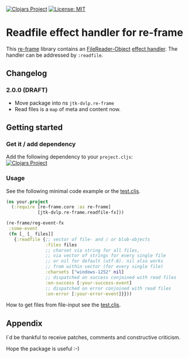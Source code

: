 [![Clojars Project](https://img.shields.io/clojars/v/jtk-dvlp/re-frame-readfile-fx.svg)](https://clojars.org/jtk-dvlp/re-frame-readfile-fx)
[![License: MIT](https://img.shields.io/badge/License-MIT-yellow.svg)](https://github.com/jtkDvlp/re-frame-worker-fx/blob/master/LICENSE)

# Readfile effect handler for re-frame

This [re-frame](https://github.com/Day8/re-frame) library contains an [FileReader-Object](https://developer.mozilla.org/docs/Web/API/FileReader) [effect handler](https://github.com/Day8/re-frame/tree/develop/docs). The handler can be addressed by `:readfile`.

## Changelog

### 2.0.0 (DRAFT)

* Move package into ns `jtk-dvlp.re-frame`
* Read files is a `map` of meta and content now.

## Getting started

### Get it / add dependency

Add the following dependency to your `project.cljs`:<br>
[![Clojars Project](https://img.shields.io/clojars/v/jtk-dvlp/re-frame-readfile-fx.svg)](https://clojars.org/jtk-dvlp/re-frame-readfile-fx)

### Usage

See the following minimal code example or the [test.cljs](https://github.com/jtkDvlp/re-frame-readfile-fx/blob/master/test/jtk_dvlp/re_frame/readfile_fx_test.cljs).

```clojure
(ns your.project
  (:require [re-frame.core :as re-frame]
            [jtk-dvlp.re-frame.readfile-fx]))

(re-frame/reg-event-fx
 :some-event
 (fn [_ [_ files]]
   {:readfile {;; vector of file- and / or blob-objects
               :files files
               ;; charset via string for all files,
               ;; via vector of strings for every single file
               ;; or nil for default (utf-8). nil also works
               ;; from within vector (for every single file)
               :charsets ["windows-1252" nil]
               ;; dispatched on success conjoined with read files
               :on-success [:your-success-event]
               ;; dispatched on error conjoined with read files
               :on-error [:your-error-event]}}))
```

How to get files from file-input see the [test.cljs](https://github.com/jtkDvlp/re-frame-readfile-fx/blob/master/test/jtk_dvlp/re_frame/readfile_fx_test.cljs).

## Appendix

I´d be thankful to receive patches, comments and constructive criticism.

Hope the package is useful :-)
